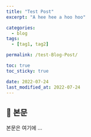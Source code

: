 ```yaml
---
title: "Test Post"
excerpt: "A hee hee a hoo hoo"

categories:
  - blog
tags:
  - [tag1, tag2]

permalink: /test-Blog-Post/

toc: true
toc_sticky: true

date: 2022-07-24
last_modified_at: 2022-07-24
---
```


## 🦥 본문

본문은 여기에 ...
